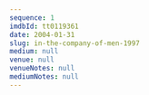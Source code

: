 ```yaml
---
sequence: 1
imdbId: tt0119361
date: 2004-01-31
slug: in-the-company-of-men-1997
medium: null
venue: null
venueNotes: null
mediumNotes: null
---
```


